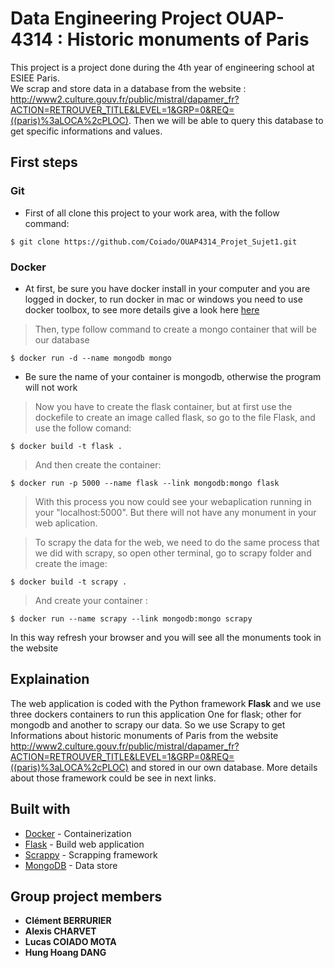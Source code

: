 # Data Engineering Project OUAP-4314 : Historic monuments of Paris

This project is a project done during the 4th year of engineering school at ESIEE Paris.</br>
We scrap and store data in a database from the website : http://www2.culture.gouv.fr/public/mistral/dapamer_fr?ACTION=RETROUVER_TITLE&LEVEL=1&GRP=0&REQ=((paris)%3aLOCA%2cPLOC). Then we will be able to query this database to get specific informations and values.

## First steps

### Git

* First of all clone this project to your work area, with the follow command:

```
$ git clone https://github.com/Coiado/OUAP4314_Projet_Sujet1.git
```

### Docker

* At first, be sure you have docker install in your computer and you are logged in docker, to run docker in mac or windows you need to use docker toolbox, to see more details give a look here [here](https://docs.docker.com/toolbox/overview/ )

> Then, type follow command to create a mongo container that will be our database
```
$ docker run -d --name mongodb mongo
```

* Be sure the name of your container is mongodb, otherwise the program will not work

> Now you have to create the flask container, but at first use the dockefile to create an image called flask, so go to the file Flask, and use the follow comand:
```
$ docker build -t flask .
```

> And then create the container:
```
$ docker run -p 5000 --name flask --link mongodb:mongo flask
```

> With this process you now could see your webaplication running in your "localhost:5000". But there will not have any monument in your web aplication.

> To scrapy the data for the web, we need to do the same process that we did with scrapy, so open other terminal, go to scrapy folder and create the image:
```
$ docker build -t scrapy .
```

>  And create your container :
```
$ docker run --name scrapy --link mongodb:mongo scrapy
```
In this way refresh your browser and you will see all the monuments took in the website


## Explaination

The web application is coded with the Python framework __Flask__ and we use three dockers containers to run this application
One for flask; other for mongodb and another to scrapy our data.
So we use Scrapy to get Informations about historic monuments of Paris from the website http://www2.culture.gouv.fr/public/mistral/dapamer_fr?ACTION=RETROUVER_TITLE&LEVEL=1&GRP=0&REQ=((paris)%3aLOCA%2cPLOC) 
and stored in our own database. More details about those framework could be see in next links.


## Built with

* [Docker](https://hub.docker.com/) - Containerization
* [Flask](flask.pocoo.org/) - Build web application
* [Scrappy](https://scrapy.org/) - Scrapping framework
* [MongoDB](https://www.mongodb.com/fr/) - Data store



## Group project members

* **Clément BERRURIER** 
* **Alexis CHARVET** 
* **Lucas COIADO MOTA**
* **Hung Hoang DANG**


